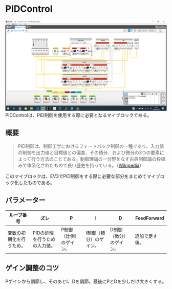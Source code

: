 # PIDControl
![PIDControl](image/PIDControl.png)
PIDControlは、PID制御を使用する際に必要となるマイブロックである。

## 概要
>PID制御は、制御工学におけるフィードバック制御の一種であり、入力値の制御を出力値と目標値との偏差、その積分、および微分の3つの要素によって行う方法のことである。制御理論の一分野をなす古典制御論の枠組みで体系化されたもので長い歴史を持っている。（[Wikipedia](https://ja.wikipedia.org/wiki/PID%E5%88%B6%E5%BE%A1)）

このマイブロックは、EV3でPID制御をする際に必要な部分をまとめてマイブロック化したものである。
## パラメーター
ループ番号 | ズレ | P | I | D | FeedForward
--- | --- | --- | --- | --- | ---
変数の初期化を行うため。 | PIDの処理を行うための入力値。 | P制御（比例）のゲイン。 | I制御（積分）のゲイン。 | D制御（微分）のゲイン。 | 追加で足す値。
## ゲイン調整のコツ
Pゲインから調節し、そのあとI、Dを調節。最後にPとDを少しだけ大きくする。